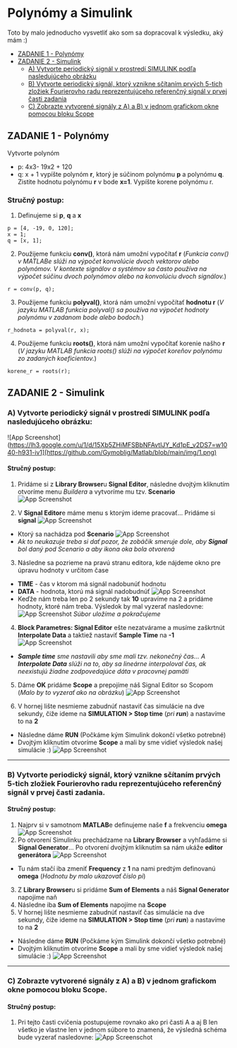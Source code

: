 
# **Polynómy a Simulink**
Toto by malo jednoducho vysvetliť ako som sa dopracoval k výsledku, aký mám :)
- [ZADANIE 1 - Polynómy](#zadanie-1---polynomy)
- [ZADANIE 2 - Simulink](#zadanie-2---simulink)
    - [A) Vytvorte periodický signál v prostredí SIMULINK podľa nasledujúceho obrázku](#a-vytvorte-periodicky-signal-v-prostredi-simulink-podla-nasledujuceho-obrazku)
    - [B) Vytvorte periodický signál, ktorý vznikne sčítaním prvých 5-tich zložiek Fourierovho radu reprezentujúceho referenčný signál v prvej časti zadania](#b-vytvorte-periodicky-signal-ktory-vznikne-scitanim-prvych-5-tich-zloziek-fourierovho-radu-reprezentujuceho-referencny-signal-v-prvej-casti-zadania)
    - [C) Zobrazte vytvorené signály z A) a B) v jednom grafickom okne pomocou bloku Scope](#c-zobrazte-vytvorene-signaly-z-a-a-b-v-jednom-grafickom-okne-pomocou-bloku-scope)
## ZADANIE 1 - Polynómy
Vytvorte polynóm 
- p: 4x3- 19x2 + 120
- q: x + 1
vypíšte polynóm **r**, ktorý je súčinom polynómu **p** a polynómu
**q**. 
Zistite hodnotu polynómu **r** v bode **x=1**. 
Vypíšte korene polynómu r.


### Stručný postup:
1. Definujeme si **p**, **q** a **x**
```
p = [4, -19, 0, 120];
x = 1;
q = [x, 1];
```
2. Použijeme funkciu **conv()**, ktorá nám umožní vypočítať **r** (*Funkcia conv() v MATLABe slúži na výpočet konvolúcie dvoch vektorov alebo polynómov. V kontexte signálov a systémov sa často používa na výpočet súčinu dvoch polynómov alebo na konvolúciu dvoch signálov.*)
```
r = conv(p, q);
```
3. Použijeme funkciu **polyval()**, ktorá nám umožní vypočítať **hodnotu r** (*V jazyku MATLAB funkcia polyval() sa používa na výpočet hodnoty polynómu v zadanom bode alebo bodoch.*)
```
r_hodnota = polyval(r, x);
```
4. Použijeme funkciu **roots()**, ktorá nám umožní vypočítať korenie našho **r** (*V jazyku MATLAB funkcia roots() slúži na výpočet koreňov polynómu zo zadaných koeficientov.*)
```
korene_r = roots(r);
```






## ZADANIE 2 - Simulink
### A) Vytvorte periodický signál v prostredí SIMULINK podľa nasledujúceho obrázku:
![App Screenshot](https://lh3.google.com/u/1/d/15Xb5ZHiMFSBbNFAvtlJY_Kd1pE_v2DS7=w1040-h931-iv1](https://github.com/Gymoblig/Matlab/blob/main/img/1.png)
#### Stručný postup:
1. Pridáme si z **Library Browser**u **Signal Editor**, následne dvojtým kliknutím otvoríme menu *Buildera* a vytvoríme mu tzv. **Scenario**
![App Screenshot](https://lh3.google.com/u/1/d/1tTRB2DwT5jtJiDF8NCGhvodHqwRIXy4X=w1040-h931-iv1)

2. V **Signal Editor**e máme menu s ktorým ideme pracovať... Pridáme si **signal**
![App Screenshot](https://lh3.google.com/u/1/d/1Omd9-j89qOCxNQj2JQjrDOA3pXDBhLJo=w1040-h931-iv1)
- Ktorý sa nachádza pod **Scenario**
![App Screenshot](https://lh3.google.com/u/1/d/1TzXRpzjLUBCWT_zDZZun-djgW6g202WG=w1040-h931-iv1)
- *Ak to neukazuje treba si dať pozor, že zobáčik smeruje dole, aby **Signal** bol daný pod Scenario a aby ikona oka bola otvorená*

3. Následne sa pozrieme na pravú stranu editora, kde nájdeme okno pre úpravu hodnoty v určitom čase 
 - **TIME** - čas v ktorom má signál nadobunúť hodnotu
 - **DATA** - hodnota, ktorú má signál nadobudnúť
![App Screenshot](https://lh3.google.com/u/1/d/1SQoKRB_DVloxBCFZSSeJdKXSn0Sv5_ux=w1040-h931-iv1)
- Keďže nám treba len po 2 sekundy tak **10** upravíme na 2 a pridáme hodnoty, ktoré nám treba. Výsledok by mal vyzerať nasledovne:
![App Screenshot](https://lh3.google.com/u/1/d/1-qtDJ4yUr35l6qEqt48Um5IiB7LeBr2K=w1040-h931-iv1)
*Súbor uložíme a pokračujeme*

4. **Block Parametres: Signal Editor** ešte nezatvárame a musíme zaškrtnút **Interpolate Data** a taktiež nastaviť **Sample Time** na **-1**
![App Screenshot](https://lh3.google.com/u/1/d/1SvMWHAkbC_jRydjiM9Vt8q5chFd6ViUK=w1040-h931-iv1)
 - ***Sample time** sme nastavili aby sme mali tzv. nekonečný čas... A **Interpolate Data** slúži na to, aby sa lineárne interpoloval čas, ak neexistujú žiadne zodpovedajúce dáta v pracovnej pamäti*

5. Dáme **OK** pridáme **Scope** a prepojíme náš Signal Editor so Scopom (*Malo by to vyzerať ako na obrázku*)
![App Screenshot](https://lh3.google.com/u/1/d/1LVbtkztpt68oz7YPjGeFcBGOgx_rrkBI=w1040-h931-iv1)

6. V hornej lište nesmieme zabudnúť nastaviť čas simulácie na dve sekundy, čiže ideme na **SIMULATION > Stop time** (*pri **run***) a nastavíme to na **2**
- Následne dáme **RUN** (Počkáme kým Simulink dokončí všetko potrebné)
- Dvojtým kliknutím otvoríme **Scope** a mali by sme vidieť výsledok našej simulácie :)
![App Screenshot](https://lh3.google.com/u/1/d/1o3pY2T17bwBU9gr4nHUAXLz6KguSIj__=w1040-h931-iv1)



---
### B) Vytvorte periodický signál, ktorý vznikne sčítaním prvých 5-tich zložiek Fourierovho radu reprezentujúceho referenčný signál v prvej časti zadania.

#### Stručný postup:
1. Najprv si v samotnom **MATLAB**e definujeme naše **f** a frekvenciu **omega**
![App Screenshot](https://lh3.google.com/u/1/d/1pSWmRsolY4S3j3kjbAb8t_Y_qzUbDIZO=w1040-h931-iv1)
2. Po otvorení Simulinku prechádzame na **Library Browser** a vyhľadáme si **Signal Generator**... Po otvorení dvojtým kliknutím sa nám ukáže **editor generátora**
![App Screenshot](https://lh3.google.com/u/1/d/1U4KTtFn8bRwI0oQVCo_0w_WPhmMzde3I=w1040-h931-iv1)
- Tu nám stačí iba zmeniť **Frequency** z **1** na nami predtým definovanú **omega** (*Hodnotu by malo ukazovať číslo pi*)
3. Z **Library Browser**u si pridáme **Sum of Elements** a náš **Signal Generator** napojíme naň
4. Následne iba **Sum of Elements** napojíme na **Scope**
5. V hornej lište nesmieme zabudnúť nastaviť čas simulácie na dve sekundy, čiže ideme na **SIMULATION > Stop time** (*pri **run***) a nastavíme to na **2**
- Následne dáme **RUN** (Počkáme kým Simulink dokončí všetko potrebné)
- Dvojtým kliknutím otvoríme **Scope** a mali by sme vidieť výsledok našej simulácie :)
![App Screenshot](https://lh3.google.com/u/1/d/1VNEGKy07Zz1ii_SCSrkWsdo_T_W2SzMh=w1040-h931-iv1)

---
### C) Zobrazte vytvorené signály z A) a B) v jednom grafickom okne pomocou bloku Scope.

#### Stručný postup:
1. Pri tejto časti cvičenia postupujeme rovnako ako pri časti A a aj B len všetko je vlastne len v jednom súbore to znamená, že výsledná schéma bude vyzerať nasledovne:
![App Screenschot](https://lh3.google.com/u/1/d/16Iu5xKlvK0lAGAVVwOacKz9v5c4GpGV-=w1040-h931-iv1)

